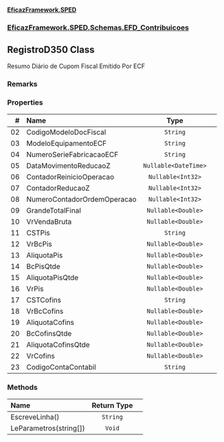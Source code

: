 #### [EficazFramework.SPED](EficazFrameworkSPED.md 'EficazFramework SPED')
### [EficazFramework.SPED.Schemas.EFD_Contribuicoes](EficazFramework.SPED.Schemas.EFD_Contribuicoes.md 'EficazFramework.SPED.Schemas.EFD_Contribuicoes')

## RegistroD350 Class

Resumo Diário de Cupom Fiscal Emitido Por ECF

### Remarks
### Properties

| # | Name | Type | |
| ---: | :--- | :---: | :--- |
| 02 | CodigoModeloDocFiscal | `String` |  |
| 03 | ModeloEquipamentoECF | `String` |  |
| 04 | NumeroSerieFabricacaoECF | `String` |  |
| 05 | DataMovimentoReducaoZ | `Nullable<DateTime>` |  |
| 06 | ContadorReinicioOperacao | `Nullable<Int32>` |  |
| 07 | ContadorReducaoZ | `Nullable<Int32>` |  |
| 08 | NumeroContadorOrdemOperacao | `Nullable<Int32>` |  |
| 09 | GrandeTotalFinal | `Nullable<Double>` |  |
| 10 | VrVendaBruta | `Nullable<Double>` |  |
| 11 | CSTPis | `String` |  |
| 12 | VrBcPis | `Nullable<Double>` |  |
| 13 | AliquotaPis | `Nullable<Double>` |  |
| 14 | BcPisQtde | `Nullable<Double>` |  |
| 15 | AliquotaPisQtde | `Nullable<Double>` |  |
| 16 | VrPis | `Nullable<Double>` |  |
| 17 | CSTCofins | `String` |  |
| 18 | VrBcCofins | `Nullable<Double>` |  |
| 19 | AliquotaCofins | `Nullable<Double>` |  |
| 20 | BcCofinsQtde | `Nullable<Double>` |  |
| 21 | AliquotaCofinsQtde | `Nullable<Double>` |  |
| 22 | VrCofins | `Nullable<Double>` |  |
| 23 | CodigoContaContabil | `String` |  |
### Methods

| Name | Return Type | |
| :--- | :---: | :--- |
| EscreveLinha() | `String` |  |
| LeParametros(string[]) | `Void` |  |
